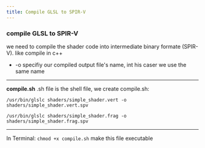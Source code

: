 ```yaml
---
title: Compile GLSL to SPIR-V
---
```

### compile GLSL to SPIR-V

we need to compile the shader code into intermediate binary formate (SPIR-V). like compile in c++
* -o specifiy our compiled output file's name, int his caser we use the same name
---
**compile.sh**
.sh file is the shell file, we create compile.sh: 

`/usr/bin/glslc shaders/simple_shader.vert -o shaders/simple_shader.vert.spv`

`/usr/bin/glslc shaders/simple_shader.frag -o shaders/simple_shader.frag.spv`

---
In Terminal: `chmod +x compile.sh` make this file executable

  

